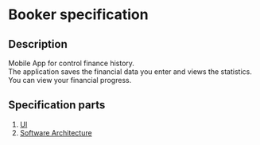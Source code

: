 # Booker specification

## Description
Mobile App for control finance history.<br>
The application saves the financial data you enter and views the  statistics.<br>
You can view your financial progress.<br>

## Specification parts
1. [UI](./UI)
2. [Software Architecture](./SoftwareArchitecture)
